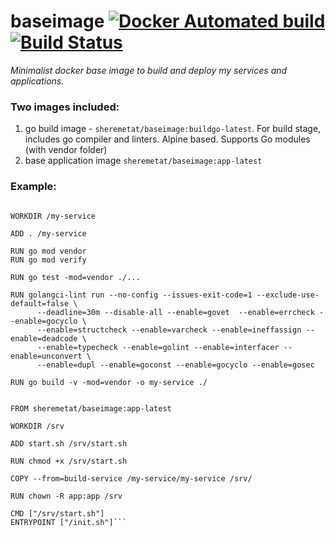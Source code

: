 # baseimage [![Docker Automated build](https://img.shields.io/docker/automated/jrottenberg/ffmpeg.svg)](https://hub.docker.com/r/sheremetat/baseimage/) [![Build Status](https://travis-ci.org/sheremetat/baseimage.svg?branch=master)](https://travis-ci.org/sheremetat/baseimage)

_Minimalist docker base image to build and deploy my services and applications._

### Two images included:

1. go build image - `sheremetat/baseimage:buildgo-latest`. For build stage, includes go compiler and linters. Alpine based. Supports Go modules (with vendor folder)
2. base application image `sheremetat/baseimage:app-latest`

### Example:

```FROM sheremetat/baseimage:buildgo-latest as build-service

WORKDIR /my-service

ADD . /my-service

RUN go mod vendor
RUN go mod verify

RUN go test -mod=vendor ./...

RUN golangci-lint run --no-config --issues-exit-code=1 --exclude-use-default=false \
      --deadline=30m --disable-all --enable=govet  --enable=errcheck --enable=gocyclo \
      --enable=structcheck --enable=varcheck --enable=ineffassign --enable=deadcode \
      --enable=typecheck --enable=golint --enable=interfacer --enable=unconvert \
      --enable=dupl --enable=goconst --enable=gocyclo --enable=gosec

RUN go build -v -mod=vendor -o my-service ./


FROM sheremetat/baseimage:app-latest

WORKDIR /srv

ADD start.sh /srv/start.sh

RUN chmod +x /srv/start.sh

COPY --from=build-service /my-service/my-service /srv/

RUN chown -R app:app /srv

CMD ["/srv/start.sh"]
ENTRYPOINT ["/init.sh"]```